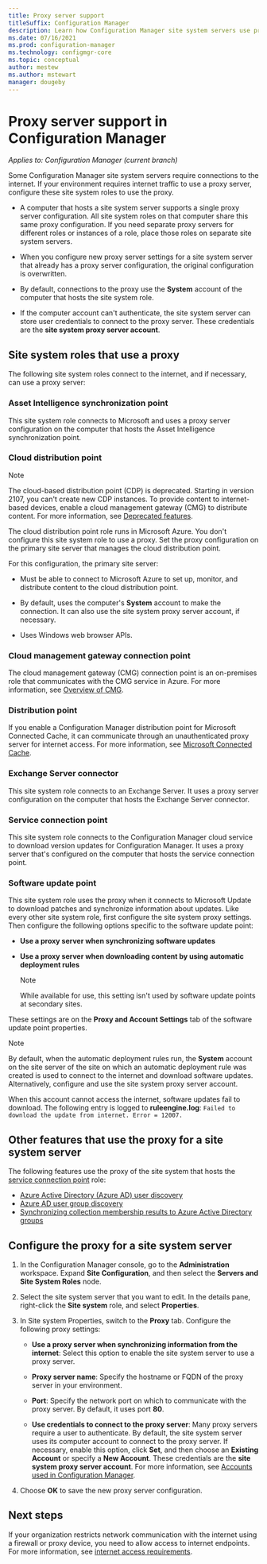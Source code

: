 ```yaml
---
title: Proxy server support
titleSuffix: Configuration Manager
description: Learn how Configuration Manager site system servers use proxy servers.
ms.date: 07/16/2021
ms.prod: configuration-manager
ms.technology: configmgr-core
ms.topic: conceptual
author: mestew
ms.author: mstewart
manager: dougeby
---
```


# Proxy server support in Configuration Manager

*Applies to: Configuration Manager (current branch)*

Some Configuration Manager site system servers require connections to the internet. If your environment requires internet traffic to use a proxy server, configure these site system roles to use the proxy.  

- A computer that hosts a site system server supports a single proxy server configuration. All site system roles on that computer share this same proxy configuration. If you need separate proxy servers for different roles or instances of a role, place those roles on separate site system servers.  

- When you configure new proxy server settings for a site system server that already has a proxy server configuration, the original configuration is overwritten.  

- By default, connections to the proxy use the **System** account of the computer that hosts the site system role.  

- If the computer account can't authenticate, the site system server can store user credentials to connect to the proxy server. These credentials are the **site system proxy server account**.  

## Site system roles that use a proxy

The following site system roles connect to the internet, and if necessary, can use a proxy server:  

### Asset Intelligence synchronization point

This site system role connects to Microsoft and uses a proxy server configuration on the computer that hosts the Asset Intelligence synchronization point.  

### Cloud distribution point

> [!NOTE]
> The cloud-based distribution point (CDP) is deprecated. Starting in version 2107, you can't create new CDP instances.<!-- 10247883 --> To provide content to internet-based devices, enable a cloud management gateway (CMG) to distribute content. For more information, see [Deprecated features](../changes/deprecated/removed-and-deprecated-cmfeatures.md#deprecated-features).

The cloud distribution point role runs in Microsoft Azure. You don't configure this site system role to use a proxy. Set the proxy configuration on the primary site server that manages the cloud distribution point.  

For this configuration, the primary site server:  

- Must be able to connect to Microsoft Azure to set up, monitor, and distribute content to the cloud distribution point.  

- By default, uses the computer's **System** account to make the connection. It can also use the site system proxy server account, if necessary.  

- Uses Windows web browser APIs.  

### Cloud management gateway connection point

The cloud management gateway (CMG) connection point is an on-premises role that communicates with the CMG service in Azure. For more information, see [Overview of CMG](../../clients/manage/cmg/overview.md).

### Distribution point

<!-- 5856396 -->

If you enable a Configuration Manager distribution point for Microsoft Connected Cache, it can communicate through an unauthenticated proxy server for internet access. For more information, see [Microsoft Connected Cache](../hierarchy/microsoft-connected-cache.md).

### Exchange Server connector

This site system role connects to an Exchange Server. It uses a proxy server configuration on the computer that hosts the Exchange Server connector.  

### Service connection point

This site system role connects to the Configuration Manager cloud service to download version updates for Configuration Manager. It uses a proxy server that's configured on the computer that hosts the service connection point.  

### Software update point

This site system role uses the proxy when it connects to Microsoft Update to download patches and synchronize information about updates. Like every other site system role, first configure the site system proxy settings. Then configure the following options specific to the software update point:  

- **Use a proxy server when synchronizing software updates**  

- **Use a proxy server when downloading content by using automatic deployment rules**  

    > [!NOTE]
    > While available for use, this setting isn't used by software update points at secondary sites.  

These settings are on the **Proxy and Account Settings** tab of the software update point properties.  

> [!NOTE]
> By default, when the automatic deployment rules run, the **System** account on the site server of the site on which an automatic deployment rule was created is used to connect to the internet and download software updates. Alternatively, configure and use the site system proxy server account.
>
> When this account cannot access the internet, software updates fail to download. The following entry is logged to **ruleengine.log**:
> `Failed to download the update from internet. Error = 12007.`

## <a name="bkmk_other"></a> Other features that use the proxy for a site system server

The following features use the proxy of the site system that hosts the [service connection point](#service-connection-point) role: <!--5913817-->

- [Azure Active Directory (Azure AD) user discovery](../../servers/deploy/configure/about-discovery-methods.md#azureaddisc)
- [Azure AD user group discovery](../../servers/deploy/configure/about-discovery-methods.md#bkmk_azuregroupdisco)
- [Synchronizing collection membership results to Azure Active Directory groups](../../clients/manage/collections/create-collections.md#bkmk_aadcollsync)

## Configure the proxy for a site system server  

1. In the Configuration Manager console, go to the **Administration** workspace. Expand **Site Configuration**, and then select the **Servers and Site System Roles** node.  

2. Select the site system server that you want to edit. In the details pane, right-click the **Site system** role, and select **Properties**.  

3. In Site system Properties, switch to the **Proxy** tab. Configure the following proxy settings:  

    - **Use a proxy server when synchronizing information from the internet**: Select this option to enable the site system server to use a proxy server.  

    - **Proxy server name**: Specify the hostname or FQDN of the proxy server in your environment.  

    - **Port**: Specify the network port on which to communicate with the proxy server. By default, it uses port **80**.  

    - **Use credentials to connect to the proxy server**: Many proxy servers require a user to authenticate. By default, the site system server uses its computer account to connect to the proxy server. If necessary, enable this option, click **Set**, and then choose an **Existing Account** or specify a **New Account**. These credentials are the **site system proxy server account**.  For more information, see [Accounts used in Configuration Manager](../hierarchy/accounts.md).  

4. Choose **OK** to save the new proxy server configuration.  

## Next steps

If your organization restricts network communication with the internet using a firewall or proxy device, you need to allow access to internet endpoints. For more information, see [internet access requirements](internet-endpoints.md).
